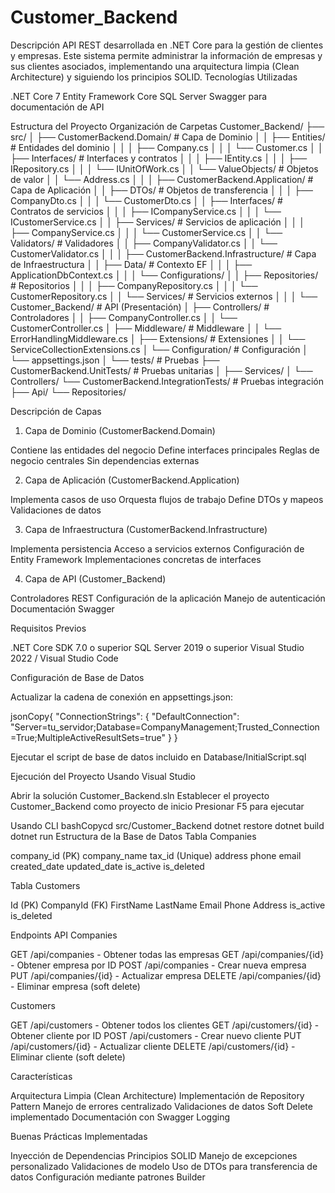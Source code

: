 # Customer_Backend

Descripción
API REST desarrollada en .NET Core para la gestión de clientes y empresas. Este sistema permite administrar la información de empresas y sus clientes asociados, implementando una arquitectura limpia (Clean Architecture) y siguiendo los principios SOLID.
Tecnologías Utilizadas

.NET Core 7
Entity Framework Core
SQL Server
Swagger para documentación de API

Estructura del Proyecto
Organización de Carpetas
Customer_Backend/
├── src/
│   ├── CustomerBackend.Domain/                # Capa de Dominio
│   │   ├── Entities/                          # Entidades del dominio
│   │   │   ├── Company.cs
│   │   │   └── Customer.cs
│   │   ├── Interfaces/                        # Interfaces y contratos
│   │   │   ├── IEntity.cs
│   │   │   ├── IRepository.cs
│   │   │   └── IUnitOfWork.cs
│   │   └── ValueObjects/                      # Objetos de valor
│   │       └── Address.cs
│   │
│   ├── CustomerBackend.Application/           # Capa de Aplicación
│   │   ├── DTOs/                             # Objetos de transferencia
│   │   │   ├── CompanyDto.cs
│   │   │   └── CustomerDto.cs
│   │   ├── Interfaces/                        # Contratos de servicios
│   │   │   ├── ICompanyService.cs
│   │   │   └── ICustomerService.cs
│   │   ├── Services/                          # Servicios de aplicación
│   │   │   ├── CompanyService.cs
│   │   │   └── CustomerService.cs
│   │   └── Validators/                        # Validadores
│   │       ├── CompanyValidator.cs
│   │       └── CustomerValidator.cs
│   │
│   ├── CustomerBackend.Infrastructure/        # Capa de Infraestructura
│   │   ├── Data/                             # Contexto EF
│   │   │   ├── ApplicationDbContext.cs
│   │   │   └── Configurations/
│   │   ├── Repositories/                      # Repositorios
│   │   │   ├── CompanyRepository.cs
│   │   │   └── CustomerRepository.cs
│   │   └── Services/                          # Servicios externos
│   │
│   └── Customer_Backend/                      # API (Presentación)
│       ├── Controllers/                       # Controladores
│       │   ├── CompanyController.cs
│       │   └── CustomerController.cs
│       ├── Middleware/                        # Middleware
│       │   └── ErrorHandlingMiddleware.cs
│       ├── Extensions/                        # Extensiones
│       │   └── ServiceCollectionExtensions.cs
│       └── Configuration/                     # Configuración
│           └── appsettings.json
│
└── tests/                                    # Pruebas
    ├── CustomerBackend.UnitTests/            # Pruebas unitarias
    │   ├── Services/
    │   └── Controllers/
    └── CustomerBackend.IntegrationTests/     # Pruebas integración
        ├── Api/
        └── Repositories/
        
Descripción de Capas
1. Capa de Dominio (CustomerBackend.Domain)

Contiene las entidades del negocio
Define interfaces principales
Reglas de negocio centrales
Sin dependencias externas

2. Capa de Aplicación (CustomerBackend.Application)

Implementa casos de uso
Orquesta flujos de trabajo
Define DTOs y mapeos
Validaciones de datos

3. Capa de Infraestructura (CustomerBackend.Infrastructure)

Implementa persistencia
Acceso a servicios externos
Configuración de Entity Framework
Implementaciones concretas de interfaces

4. Capa de API (Customer_Backend)

Controladores REST
Configuración de la aplicación
Manejo de autenticación
Documentación Swagger

Requisitos Previos

.NET Core SDK 7.0 o superior
SQL Server 2019 o superior
Visual Studio 2022 / Visual Studio Code

Configuración de Base de Datos

Actualizar la cadena de conexión en appsettings.json:

jsonCopy{
  "ConnectionStrings": {
    "DefaultConnection": "Server=tu_servidor;Database=CompanyManagement;Trusted_Connection=True;MultipleActiveResultSets=true"
  }
}

Ejecutar el script de base de datos incluido en Database/InitialScript.sql

Ejecución del Proyecto
Usando Visual Studio

Abrir la solución Customer_Backend.sln
Establecer el proyecto Customer_Backend como proyecto de inicio
Presionar F5 para ejecutar

Usando CLI
bashCopycd src/Customer_Backend
dotnet restore
dotnet build
dotnet run
Estructura de la Base de Datos
Tabla Companies

company_id (PK)
company_name
tax_id (Unique)
address
phone
email
created_date
updated_date
is_active
is_deleted

Tabla Customers

Id (PK)
CompanyId (FK)
FirstName
LastName
Email
Phone
Address
is_active
is_deleted

Endpoints API
Companies

GET /api/companies - Obtener todas las empresas
GET /api/companies/{id} - Obtener empresa por ID
POST /api/companies - Crear nueva empresa
PUT /api/companies/{id} - Actualizar empresa
DELETE /api/companies/{id} - Eliminar empresa (soft delete)

Customers

GET /api/customers - Obtener todos los clientes
GET /api/customers/{id} - Obtener cliente por ID
POST /api/customers - Crear nuevo cliente
PUT /api/customers/{id} - Actualizar cliente
DELETE /api/customers/{id} - Eliminar cliente (soft delete)

Características

Arquitectura Limpia (Clean Architecture)
Implementación de Repository Pattern
Manejo de errores centralizado
Validaciones de datos
Soft Delete implementado
Documentación con Swagger
Logging

Buenas Prácticas Implementadas

Inyección de Dependencias
Principios SOLID
Manejo de excepciones personalizado
Validaciones de modelo
Uso de DTOs para transferencia de datos
Configuración mediante patrones Builder
